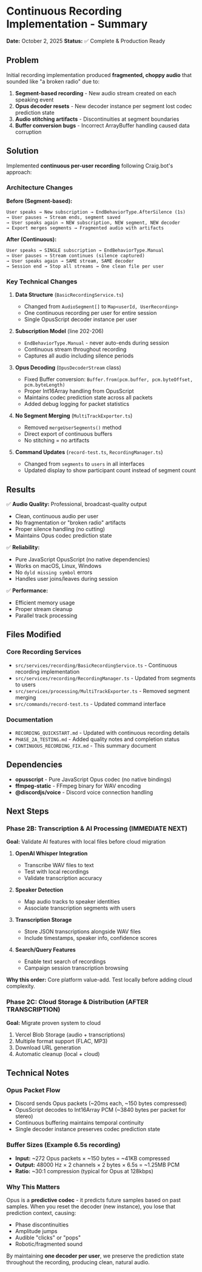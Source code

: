 # Continuous Recording Implementation - Summary

**Date:** October 2, 2025
**Status:** ✅ Complete & Production Ready

## Problem

Initial recording implementation produced **fragmented, choppy audio** that sounded like "a broken radio" due to:

1. **Segment-based recording** - New audio stream created on each speaking event
2. **Opus decoder resets** - New decoder instance per segment lost codec prediction state
3. **Audio stitching artifacts** - Discontinuities at segment boundaries
4. **Buffer conversion bugs** - Incorrect ArrayBuffer handling caused data corruption

## Solution

Implemented **continuous per-user recording** following Craig.bot's approach:

### Architecture Changes

**Before (Segment-based):**
```
User speaks → New subscription → EndBehaviorType.AfterSilence (1s)
→ User pauses → Stream ends, segment saved
→ User speaks again → NEW subscription, NEW segment, NEW decoder
→ Export merges segments → Fragmented audio with artifacts
```

**After (Continuous):**
```
User speaks → SINGLE subscription → EndBehaviorType.Manual
→ User pauses → Stream continues (silence captured)
→ User speaks again → SAME stream, SAME decoder
→ Session end → Stop all streams → One clean file per user
```

### Key Technical Changes

1. **Data Structure** (`BasicRecordingService.ts`)
   - Changed from `AudioSegment[]` to `Map<userId, UserRecording>`
   - One continuous recording per user for entire session
   - Single OpusScript decoder instance per user

2. **Subscription Model** (line 202-206)
   - `EndBehaviorType.Manual` - never auto-ends during session
   - Continuous stream throughout recording
   - Captures all audio including silence periods

3. **Opus Decoding** (`OpusDecoderStream` class)
   - Fixed Buffer conversion: `Buffer.from(pcm.buffer, pcm.byteOffset, pcm.byteLength)`
   - Proper Int16Array handling from OpusScript
   - Maintains codec prediction state across all packets
   - Added debug logging for packet statistics

4. **No Segment Merging** (`MultiTrackExporter.ts`)
   - Removed `mergeUserSegments()` method
   - Direct export of continuous buffers
   - No stitching = no artifacts

5. **Command Updates** (`record-test.ts`, `RecordingManager.ts`)
   - Changed from `segments` to `users` in all interfaces
   - Updated display to show participant count instead of segment count

## Results

✅ **Audio Quality:** Professional, broadcast-quality output
- Clean, continuous audio per user
- No fragmentation or "broken radio" artifacts
- Proper silence handling (no cutting)
- Maintains Opus codec prediction state

✅ **Reliability:**
- Pure JavaScript OpusScript (no native dependencies)
- Works on macOS, Linux, Windows
- No `dyld missing symbol` errors
- Handles user joins/leaves during session

✅ **Performance:**
- Efficient memory usage
- Proper stream cleanup
- Parallel track processing

## Files Modified

### Core Recording Services
- `src/services/recording/BasicRecordingService.ts` - Continuous recording implementation
- `src/services/recording/RecordingManager.ts` - Updated from segments to users
- `src/services/processing/MultiTrackExporter.ts` - Removed segment merging
- `src/commands/record-test.ts` - Updated command interface

### Documentation
- `RECORDING_QUICKSTART.md` - Updated with continuous recording details
- `PHASE_2A_TESTING.md` - Added quality notes and completion status
- `CONTINUOUS_RECORDING_FIX.md` - This summary document

## Dependencies

- **opusscript** - Pure JavaScript Opus codec (no native bindings)
- **ffmpeg-static** - FFmpeg binary for WAV encoding
- **@discordjs/voice** - Discord voice connection handling

## Next Steps

### Phase 2B: Transcription & AI Processing (IMMEDIATE NEXT)
**Goal:** Validate AI features with local files before cloud migration

1. **OpenAI Whisper Integration**
   - Transcribe WAV files to text
   - Test with local recordings
   - Validate transcription accuracy

2. **Speaker Detection**
   - Map audio tracks to speaker identities
   - Associate transcription segments with users

3. **Transcription Storage**
   - Store JSON transcriptions alongside WAV files
   - Include timestamps, speaker info, confidence scores

4. **Search/Query Features**
   - Enable text search of recordings
   - Campaign session transcription browsing

**Why this order:** Core platform value-add. Test locally before adding cloud complexity.

### Phase 2C: Cloud Storage & Distribution (AFTER TRANSCRIPTION)
**Goal:** Migrate proven system to cloud

1. Vercel Blob Storage (audio + transcriptions)
2. Multiple format support (FLAC, MP3)
3. Download URL generation
4. Automatic cleanup (local + cloud)

## Technical Notes

### Opus Packet Flow
- Discord sends Opus packets (~20ms each, ~150 bytes compressed)
- OpusScript decodes to Int16Array PCM (~3840 bytes per packet for stereo)
- Continuous buffering maintains temporal continuity
- Single decoder instance preserves codec prediction state

### Buffer Sizes (Example 6.5s recording)
- **Input:** ~272 Opus packets × ~150 bytes = ~41KB compressed
- **Output:** 48000 Hz × 2 channels × 2 bytes × 6.5s = ~1.25MB PCM
- **Ratio:** ~30:1 compression (typical for Opus at 128kbps)

### Why This Matters
Opus is a **predictive codec** - it predicts future samples based on past samples. When you reset the decoder (new instance), you lose that prediction context, causing:
- Phase discontinuities
- Amplitude jumps
- Audible "clicks" or "pops"
- Robotic/fragmented sound

By maintaining **one decoder per user**, we preserve the prediction state throughout the recording, producing clean, natural audio.

